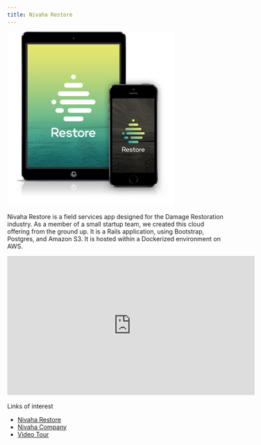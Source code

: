 ```yaml
---
title: Nivaha Restore
---
```


<img alt="Nivaha Restore" src="assets/img/work/nivaha-restore/img1.png" height="400px"/>

<p>Nivaha Restore is a field services app designed for the Damage Restoration industry. As a member of a small startup team, we created this cloud offering from the ground up. It is a Rails application, using Bootstrap, Postgres, and Amazon S3. It is hosted within a Dockerized environment on AWS.</p>

<p>
  <iframe width="570" height="320" src="https://www.youtube.com/embed/sp8AksdxbY4" frameborder="0" allowfullscreen></iframe>
</p>

<p>Links of interest
<ul>
  <li><a target="_blank" href="https://nivaharestore.com">Nivaha Restore</a></li>
  <li><a target="_blank" href="http://nivaha.co">Nivaha Company</a></li>
  <li><a target="_blank" href="https://www.youtube.com/watch?v=BXaijRShR28">Video Tour</a></li>
</ul>
</p>
